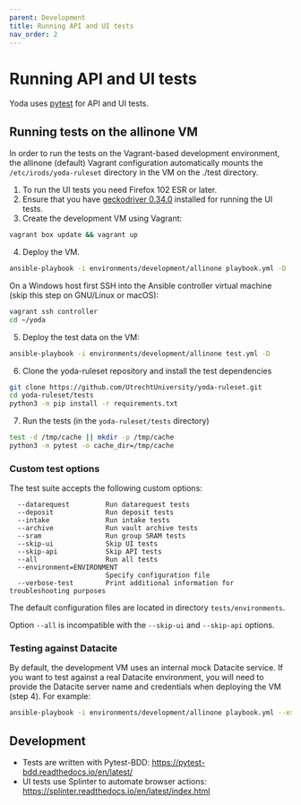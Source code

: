 ```yaml
---
parent: Development
title: Running API and UI tests
nav_order: 2
---
```


# Running API and UI tests

Yoda uses [pytest](https://pytest.org) for API and UI tests.

## Running tests on the allinone VM

In order to run the tests on the Vagrant-based development environment, the allinone (default) Vagrant
configuration automatically mounts the `/etc/irods/yoda-ruleset` directory in the VM on the ./test
directory.

1. To run the UI tests you need Firefox 102 ESR or later.
2. Ensure that you have [geckodriver 0.34.0](https://github.com/mozilla/geckodriver/releases/tag/v0.34.0) installed for running the UI tests.
3. Create the development VM using Vagrant:
```bash
vagrant box update && vagrant up
```

4. Deploy the VM.
```bash
ansible-playbook -i environments/development/allinone playbook.yml -D
```

On a Windows host first SSH into the Ansible controller virtual machine (skip this step on GNU/Linux or macOS):
```bash
vagrant ssh controller
cd ~/yoda
```

5. Deploy the test data on the VM:
```bash
ansible-playbook -i environments/development/allinone test.yml -D
```

6. Clone the yoda-ruleset repository and install the test dependencies
```bash
git clone https://github.com/UtrechtUniversity/yoda-ruleset.git
cd yoda-ruleset/tests
python3 -m pip install -r requirements.txt
```

7. Run the tests (in the `yoda-ruleset/tests` directory)
```bash
test -d /tmp/cache || mkdir -p /tmp/cache
python3 -m pytest -o cache_dir=/tmp/cache
```

### Custom test options

The test suite accepts the following custom options:

```
  --datarequest         Run datarequest tests
  --deposit             Run deposit tests
  --intake              Run intake tests
  --archive             Run vault archive tests
  --sram                Run group SRAM tests
  --skip-ui             Skip UI tests
  --skip-api            Skip API tests
  --all                 Run all tests
  --environment=ENVIRONMENT
                        Specify configuration file
  --verbose-test        Print additional information for troubleshooting purposes
```

The default configuration files are located in directory `tests/environments`.

Option `--all` is incompatible with the `--skip-ui` and `--skip-api` options.

### Testing against Datacite

By default, the development VM uses an internal mock Datacite service. If you want to test against a real Datacite environment,
you will need to provide the Datacite server name and credentials when deploying the VM (step 4). For example:

```bash
ansible-playbook -i environments/development/allinone playbook.yml --extra-vars 'datacite_server=api.test.datacite.org datacite_username=MYUSERNAME datacite_password=MYPASSWORD' -D
```

## Development
- Tests are written with Pytest-BDD: https://pytest-bdd.readthedocs.io/en/latest/
- UI tests use Splinter to automate browser actions: https://splinter.readthedocs.io/en/latest/index.html
